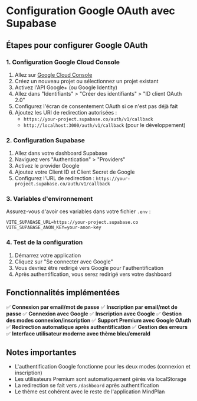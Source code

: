# Configuration Google OAuth avec Supabase

## Étapes pour configurer Google OAuth

### 1. Configuration Google Cloud Console

1. Allez sur [Google Cloud Console](https://console.cloud.google.com/)
2. Créez un nouveau projet ou sélectionnez un projet existant
3. Activez l'API Google+ (ou Google Identity)
4. Allez dans "Identifiants" > "Créer des identifiants" > "ID client OAuth 2.0"
5. Configurez l'écran de consentement OAuth si ce n'est pas déjà fait
6. Ajoutez les URI de redirection autorisées :
   - `https://your-project.supabase.co/auth/v1/callback`
   - `http://localhost:3000/auth/v1/callback` (pour le développement)

### 2. Configuration Supabase

1. Allez dans votre dashboard Supabase
2. Naviguez vers "Authentication" > "Providers"
3. Activez le provider Google
4. Ajoutez votre Client ID et Client Secret de Google
5. Configurez l'URL de redirection : `https://your-project.supabase.co/auth/v1/callback`

### 3. Variables d'environnement

Assurez-vous d'avoir ces variables dans votre fichier `.env` :

```env
VITE_SUPABASE_URL=https://your-project.supabase.co
VITE_SUPABASE_ANON_KEY=your-anon-key
```

### 4. Test de la configuration

1. Démarrez votre application
2. Cliquez sur "Se connecter avec Google"
3. Vous devriez être redirigé vers Google pour l'authentification
4. Après authentification, vous serez redirigé vers votre dashboard

## Fonctionnalités implémentées

✅ **Connexion par email/mot de passe**
✅ **Inscription par email/mot de passe**
✅ **Connexion avec Google**
✅ **Inscription avec Google**
✅ **Gestion des modes connexion/inscription**
✅ **Support Premium avec Google OAuth**
✅ **Redirection automatique après authentification**
✅ **Gestion des erreurs**
✅ **Interface utilisateur moderne avec thème bleu/emerald**

## Notes importantes

- L'authentification Google fonctionne pour les deux modes (connexion et inscription)
- Les utilisateurs Premium sont automatiquement gérés via localStorage
- La redirection se fait vers `/dashboard` après authentification
- Le thème est cohérent avec le reste de l'application MindPlan



